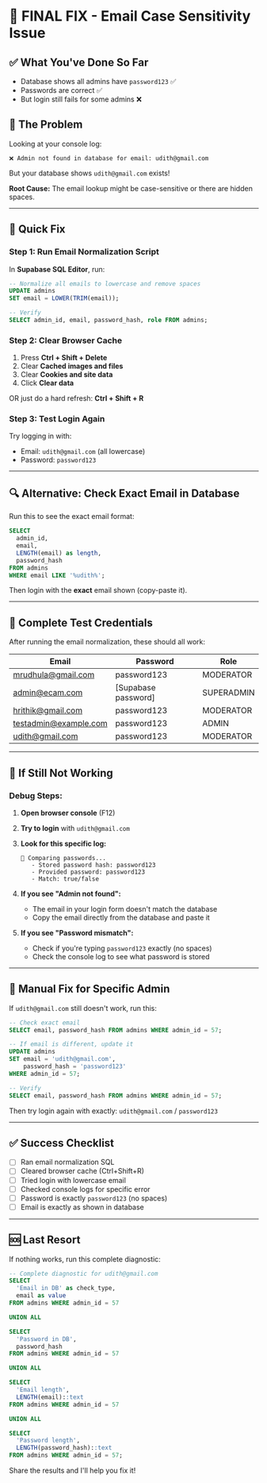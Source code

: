 # 🎯 FINAL FIX - Email Case Sensitivity Issue

## ✅ What You've Done So Far
- Database shows all admins have `password123` ✅
- Passwords are correct ✅
- But login still fails for some admins ❌

## 🐛 The Problem

Looking at your console log:
```
❌ Admin not found in database for email: udith@gmail.com
```

But your database shows `udith@gmail.com` exists!

**Root Cause:** The email lookup might be case-sensitive or there are hidden spaces.

---

## 🚀 Quick Fix

### Step 1: Run Email Normalization Script

In **Supabase SQL Editor**, run:
```sql
-- Normalize all emails to lowercase and remove spaces
UPDATE admins 
SET email = LOWER(TRIM(email));

-- Verify
SELECT admin_id, email, password_hash, role FROM admins;
```

### Step 2: Clear Browser Cache

1. Press **Ctrl + Shift + Delete**
2. Clear **Cached images and files**
3. Clear **Cookies and site data**
4. Click **Clear data**

OR just do a hard refresh: **Ctrl + Shift + R**

### Step 3: Test Login Again

Try logging in with:
- Email: `udith@gmail.com` (all lowercase)
- Password: `password123`

---

## 🔍 Alternative: Check Exact Email in Database

Run this to see the exact email format:

```sql
SELECT 
  admin_id,
  email,
  LENGTH(email) as length,
  password_hash
FROM admins 
WHERE email LIKE '%udith%';
```

Then login with the **exact** email shown (copy-paste it).

---

## 🎯 Complete Test Credentials

After running the email normalization, these should all work:

| Email | Password | Role |
|-------|----------|------|
| mrudhula@gmail.com | password123 | MODERATOR |
| admin@ecam.com | [Supabase password] | SUPERADMIN |
| hrithik@gmail.com | password123 | MODERATOR |
| testadmin@example.com | password123 | ADMIN |
| udith@gmail.com | password123 | MODERATOR |

---

## 🐛 If Still Not Working

### Debug Steps:

1. **Open browser console** (F12)
2. **Try to login** with `udith@gmail.com`
3. **Look for this specific log:**
   ```
   🔐 Comparing passwords...
      - Stored password hash: password123
      - Provided password: password123
      - Match: true/false
   ```

4. **If you see "Admin not found":**
   - The email in your login form doesn't match the database
   - Copy the email directly from the database and paste it

5. **If you see "Password mismatch":**
   - Check if you're typing `password123` exactly (no spaces)
   - Check the console log to see what password is stored

---

## 🔧 Manual Fix for Specific Admin

If `udith@gmail.com` still doesn't work, run this:

```sql
-- Check exact email
SELECT email, password_hash FROM admins WHERE admin_id = 57;

-- If email is different, update it
UPDATE admins 
SET email = 'udith@gmail.com',
    password_hash = 'password123'
WHERE admin_id = 57;

-- Verify
SELECT email, password_hash FROM admins WHERE admin_id = 57;
```

Then try login again with exactly: `udith@gmail.com` / `password123`

---

## ✅ Success Checklist

- [ ] Ran email normalization SQL
- [ ] Cleared browser cache (Ctrl+Shift+R)
- [ ] Tried login with lowercase email
- [ ] Checked console logs for specific error
- [ ] Password is exactly `password123` (no spaces)
- [ ] Email is exactly as shown in database

---

## 🆘 Last Resort

If nothing works, run this complete diagnostic:

```sql
-- Complete diagnostic for udith@gmail.com
SELECT 
  'Email in DB' as check_type,
  email as value
FROM admins WHERE admin_id = 57

UNION ALL

SELECT 
  'Password in DB',
  password_hash
FROM admins WHERE admin_id = 57

UNION ALL

SELECT 
  'Email length',
  LENGTH(email)::text
FROM admins WHERE admin_id = 57

UNION ALL

SELECT 
  'Password length',
  LENGTH(password_hash)::text
FROM admins WHERE admin_id = 57;
```

Share the results and I'll help you fix it!
